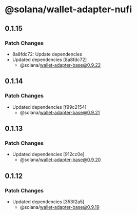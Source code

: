 # @solana/wallet-adapter-nufi

## 0.1.15

### Patch Changes

-   8a8fdc72: Update dependencies
-   Updated dependencies [8a8fdc72]
    -   @solana/wallet-adapter-base@0.9.22

## 0.1.14

### Patch Changes

-   Updated dependencies [f99c2154]
    -   @solana/wallet-adapter-base@0.9.21

## 0.1.13

### Patch Changes

-   Updated dependencies [912cc0e]
    -   @solana/wallet-adapter-base@0.9.20

## 0.1.12

### Patch Changes

-   Updated dependencies [353f2a5]
    -   @solana/wallet-adapter-base@0.9.19
